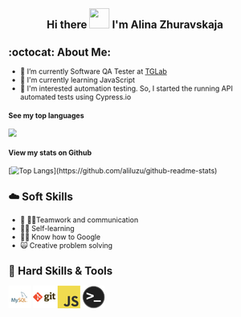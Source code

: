 <h2 align="center">
  Hi there <img src="https://raw.githubusercontent.com/nixin72/nixin72/master/wave.gif" width="40" height="40" />
  I'm Alina Zhuravskaja
 </h2>
 
 ## :octocat: About Me:
 - :lady_beetle: I’m currently Software QA Tester at [TGLab](https://tglab.com/)
  - :rocket: I'm currently learning JavaScript
  - :repeat_one: I'm interested automation testing. So, I started the running API automated tests using Cypress.io
  

#### See my top languages
<img src="https://github-readme-stats.vercel.app/api?username=aliluzu&&theme=default &show_icons=true"/> 
 
#### View my stats on Github
[![Top Langs](https://github-readme-stats.vercel.app/api/top-langs/?username=aliluzu&&theme=default&show_icons=true"")](https://github.com/aliluzu/github-readme-stats)

 
## ☁️ Soft Skills
- 🐒 🐒🐒Teamwork and communication
- :surfing_woman: Self-learning
- :male_detective: Know how to Google
- :scream_cat: Creative problem solving

## 🔪 Hard Skills & Tools

<code><img height="45" src="https://raw.githubusercontent.com/github/explore/80688e429a7d4ef2fca1e82350fe8e3517d3494d/topics/mysql/mysql.png"></code>
<code><img height="45" src="https://raw.githubusercontent.com/github/explore/80688e429a7d4ef2fca1e82350fe8e3517d3494d/topics/git/git.png"></code>
<code><img height="45" src="https://raw.githubusercontent.com/github/explore/80688e429a7d4ef2fca1e82350fe8e3517d3494d/topics/javascript/javascript.png"></code>
<code><img height="45" src="https://raw.githubusercontent.com/github/explore/80688e429a7d4ef2fca1e82350fe8e3517d3494d/topics/terminal/terminal.png"></code>

